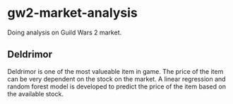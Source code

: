# gw2-market-analysis
Doing analysis on Guild Wars 2 market.

## Deldrimor
Deldrimor is one of the most valueable item in game. The price of the item can be very dependent on the stock on the market. A linear regression and random forest model is developed to predict the price of the item based on the available stock.
